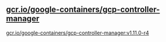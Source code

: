 
[gcr.io/google-containers/gcp-controller-manager](https://hub.docker.com/r/anjia0532/google-containers.gcp-controller-manager/tags/)
-----


[gcr.io/google-containers/gcp-controller-manager:v1.11.0-r4](https://hub.docker.com/r/anjia0532/google-containers.gcp-controller-manager/tags/)



